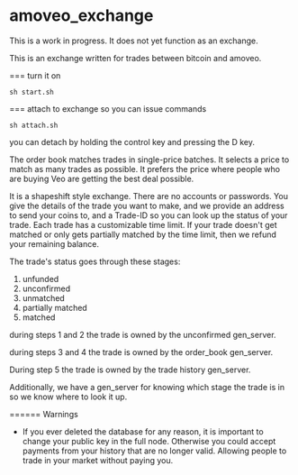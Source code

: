 amoveo_exchange
=====

This is a work in progress. It does not yet function as an exchange.





This is an exchange written for trades between bitcoin and amoveo.

===  turn it on
```
sh start.sh
```

=== attach to exchange so you can issue commands
```
sh attach.sh
```
you can detach by holding the control key and pressing the D key.


The order book matches trades in single-price batches.
It selects a price to match as many trades as possible.
It prefers the price where people who are buying Veo are getting the best deal possible.


It is a shapeshift style exchange. There are no accounts or passwords.
You give the details of the trade you want to make, and we provide an address to send your coins to, and a Trade-ID so you can look up the status of your trade.
Each trade has a customizable time limit. If your trade doesn't get matched or only gets partially matched by the time limit, then we refund your remaining balance.

The trade's status goes through these stages:
1) unfunded
2) unconfirmed
3) unmatched
4) partially matched
5) matched


during steps 1 and 2 the trade is owned by the unconfirmed gen_server.

during steps 3 and 4 the trade is owned by the order_book gen_server.

During step 5 the trade is owned by the trade history gen_server.

Additionally, we have a gen_server for knowing which stage the trade is in so we know where to look it up.




====== Warnings

* If you ever deleted the database for any reason, it is important to change your public key in the full node. Otherwise you could accept payments from your history that are no longer valid. Allowing people to trade in your market without paying you.